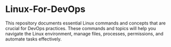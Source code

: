 # Linux-For-DevOps
This repository documents essential Linux commands and concepts that are crucial for DevOps practices. These commands and topics will help you navigate the Linux environment, manage files, processes, permissions, and automate tasks effectively.
